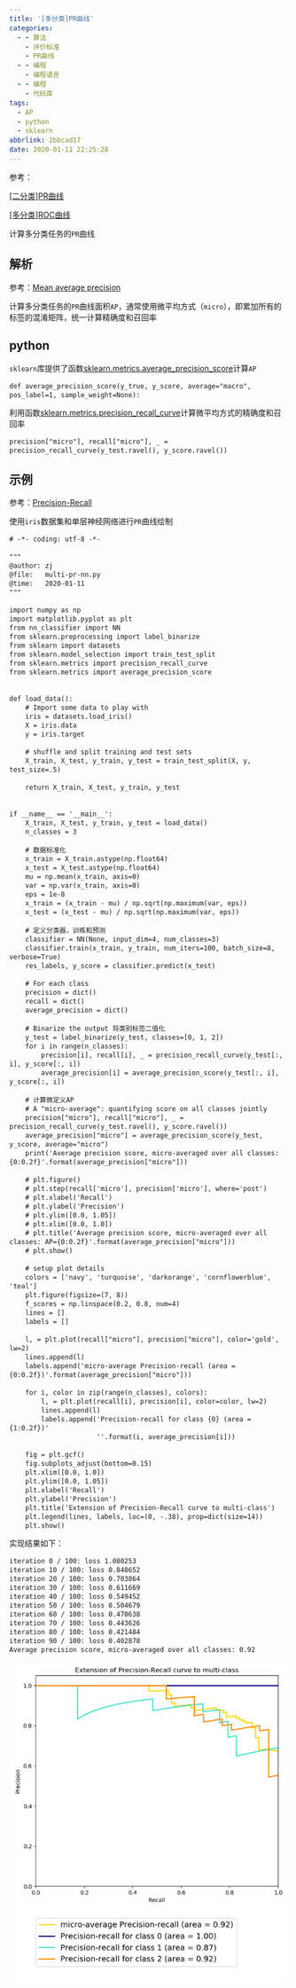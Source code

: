 ```yaml
---
title: '[多分类]PR曲线'
categories:
  - - 算法
    - 评价标准
    - PR曲线
  - - 编程
    - 编程语言
  - - 编程
    - 代码库
tags:
  - AP
  - python
  - sklearn
abbrlink: 2bbcad17
date: 2020-01-11 22:25:28
---
```


参考：

[ [二分类]PR曲线](https://zhujian.tech/posts/bca792b4.html)

[[多分类]ROC曲线](https://zhujian.tech/posts/48526d13.html)

计算多分类任务的`PR`曲线

## 解析

参考：[Mean average precision](https://en.wikipedia.org/w/index.php?title=Information_retrieval&oldid=793358396#Average_precision)

计算多分类任务的`PR`曲线面积`AP`，通常使用微平均方式（`micro`），即累加所有的标签的混淆矩阵，统一计算精确度和召回率

## python

`sklearn`库提供了函数[sklearn.metrics.average_precision_score](https://scikit-learn.org/stable/modules/generated/sklearn.metrics.average_precision_score.html#sklearn.metrics.average_precision_score)计算`AP`

```
def average_precision_score(y_true, y_score, average="macro", pos_label=1, sample_weight=None):
```

利用函数[sklearn.metrics.precision_recall_curve](https://scikit-learn.org/stable/modules/generated/sklearn.metrics.precision_recall_curve.html#sklearn.metrics.precision_recall_curve)计算微平均方式的精确度和召回率

```
precision["micro"], recall["micro"], _ = precision_recall_curve(y_test.ravel(), y_score.ravel())
```

## 示例

参考：[Precision-Recall](https://scikit-learn.org/stable/auto_examples/model_selection/plot_precision_recall.html?highlight=precision%20recall#precision-recall)

使用`iris`数据集和单层神经网络进行`PR`曲线绘制

```
# -*- coding: utf-8 -*-

"""
@author: zj
@file:   multi-pr-nn.py
@time:   2020-01-11
"""

import numpy as np
import matplotlib.pyplot as plt
from nn_classifier import NN
from sklearn.preprocessing import label_binarize
from sklearn import datasets
from sklearn.model_selection import train_test_split
from sklearn.metrics import precision_recall_curve
from sklearn.metrics import average_precision_score


def load_data():
    # Import some data to play with
    iris = datasets.load_iris()
    X = iris.data
    y = iris.target

    # shuffle and split training and test sets
    X_train, X_test, y_train, y_test = train_test_split(X, y, test_size=.5)

    return X_train, X_test, y_train, y_test


if __name__ == '__main__':
    X_train, X_test, y_train, y_test = load_data()
    n_classes = 3

    # 数据标准化
    x_train = X_train.astype(np.float64)
    x_test = X_test.astype(np.float64)
    mu = np.mean(x_train, axis=0)
    var = np.var(x_train, axis=0)
    eps = 1e-8
    x_train = (x_train - mu) / np.sqrt(np.maximum(var, eps))
    x_test = (x_test - mu) / np.sqrt(np.maximum(var, eps))

    # 定义分类器，训练和预测
    classifier = NN(None, input_dim=4, num_classes=3)
    classifier.train(x_train, y_train, num_iters=100, batch_size=8, verbose=True)
    res_labels, y_score = classifier.predict(x_test)

    # For each class
    precision = dict()
    recall = dict()
    average_precision = dict()

    # Binarize the output 将类别标签二值化
    y_test = label_binarize(y_test, classes=[0, 1, 2])
    for i in range(n_classes):
        precision[i], recall[i], _ = precision_recall_curve(y_test[:, i], y_score[:, i])
        average_precision[i] = average_precision_score(y_test[:, i], y_score[:, i])

    # 计算微定义AP
    # A "micro-average": quantifying score on all classes jointly
    precision["micro"], recall["micro"], _ = precision_recall_curve(y_test.ravel(), y_score.ravel())
    average_precision["micro"] = average_precision_score(y_test, y_score, average="micro")
    print('Average precision score, micro-averaged over all classes: {0:0.2f}'.format(average_precision["micro"]))

    # plt.figure()
    # plt.step(recall['micro'], precision['micro'], where='post')
    # plt.xlabel('Recall')
    # plt.ylabel('Precision')
    # plt.ylim([0.0, 1.05])
    # plt.xlim([0.0, 1.0])
    # plt.title('Average precision score, micro-averaged over all classes: AP={0:0.2f}'.format(average_precision["micro"]))
    # plt.show()

    # setup plot details
    colors = ['navy', 'turquoise', 'darkorange', 'cornflowerblue', 'teal']
    plt.figure(figsize=(7, 8))
    f_scores = np.linspace(0.2, 0.8, num=4)
    lines = []
    labels = []

    l, = plt.plot(recall["micro"], precision["micro"], color='gold', lw=2)
    lines.append(l)
    labels.append('micro-average Precision-recall (area = {0:0.2f})'.format(average_precision["micro"]))

    for i, color in zip(range(n_classes), colors):
        l, = plt.plot(recall[i], precision[i], color=color, lw=2)
        lines.append(l)
        labels.append('Precision-recall for class {0} (area = {1:0.2f})'
                      ''.format(i, average_precision[i]))

    fig = plt.gcf()
    fig.subplots_adjust(bottom=0.15)
    plt.xlim([0.0, 1.0])
    plt.ylim([0.0, 1.05])
    plt.xlabel('Recall')
    plt.ylabel('Precision')
    plt.title('Extension of Precision-Recall curve to multi-class')
    plt.legend(lines, labels, loc=(0, -.38), prop=dict(size=14))
    plt.show()
```

实现结果如下：

```
iteration 0 / 100: loss 1.080253
iteration 10 / 100: loss 0.848652
iteration 20 / 100: loss 0.703864
iteration 30 / 100: loss 0.611669
iteration 40 / 100: loss 0.549452
iteration 50 / 100: loss 0.504679
iteration 60 / 100: loss 0.470638
iteration 70 / 100: loss 0.443626
iteration 80 / 100: loss 0.421484
iteration 90 / 100: loss 0.402878
Average precision score, micro-averaged over all classes: 0.92
```

![](/imgs/multi-pr/multi-pr.png)